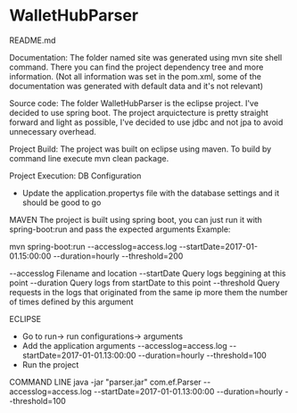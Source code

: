 # WalletHubParser

README.md

Documentation:
The folder named site was generated using mvn site shell command. There you can find the project dependency tree and more information. (Not all information was set in the pom.xml, some of the documentation was generated with default data and it's not relevant)

Source code:
The folder WalletHubParser is the eclipse project.
I've decided to use spring boot.
The project arquictecture is pretty straight forward and light as possible, I've decided to use jdbc and not jpa to avoid unnecessary overhead.

Project Build:
The project was built on eclipse using maven.
To build by command line execute mvn clean package.


Project Execution:
DB Configuration
- Update the application.propertys file with the database settings and it should be good to go

MAVEN
The project is built using spring boot, you can just run it with spring-boot:run and pass the expected arguments
Example:

mvn spring-boot:run --accesslog=access.log --startDate=2017-01-01.15:00:00 --duration=hourly --threshold=200

--accesslog Filename and location
--startDate Query logs beggining at this point
--duration Query logs from startDate to this point
--threshold Query requests in the logs that originated from the same ip more them the number of times defined by this argument

ECLIPSE
- Go to run-> run configurations-> arguments
- Add the application arguments
	--accesslog=access.log --startDate=2017-01-01.13:00:00 --duration=hourly --threshold=100
- Run the project

COMMAND LINE
java -jar "parser.jar" com.ef.Parser --accesslog=access.log --startDate=2017-01-01.13:00:00 --duration=hourly --threshold=100
